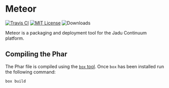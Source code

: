 # Meteor

[![Travis CI](https://api.travis-ci.org/jadu/meteor.svg?branch=master)](https://travis-ci.org/jadu/meteor)
[![MIT License](https://img.shields.io/badge/license-MIT-brightgreen.svg)](https://github.com/jadu/meteor/blob/master/LICENSE.md)
![Downloads](https://img.shields.io/github/downloads/jadu/meteor/total.svg)

Meteor is a packaging and deployment tool for the Jadu Continuum platform.

## Compiling the Phar

The Phar file is compiled using the [`box` tool](http://box-project.github.io/box2/).
Once `box` has been installed run the following command:

    box build

